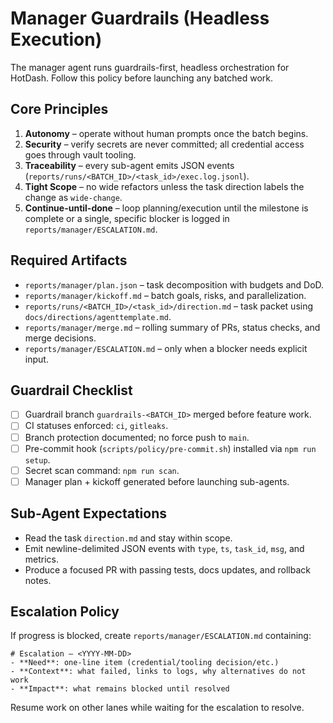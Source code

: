 # Manager Guardrails (Headless Execution)

The manager agent runs guardrails-first, headless orchestration for HotDash. Follow this policy before launching any batched work.

## Core Principles

1. **Autonomy** – operate without human prompts once the batch begins.
2. **Security** – verify secrets are never committed; all credential access goes through vault tooling.
3. **Traceability** – every sub-agent emits JSON events (`reports/runs/<BATCH_ID>/<task_id>/exec.log.jsonl`).
4. **Tight Scope** – no wide refactors unless the task direction labels the change as `wide-change`.
5. **Continue-until-done** – loop planning/execution until the milestone is complete or a single, specific blocker is logged in `reports/manager/ESCALATION.md`.

## Required Artifacts

- `reports/manager/plan.json` – task decomposition with budgets and DoD.
- `reports/manager/kickoff.md` – batch goals, risks, and parallelization.
- `reports/runs/<BATCH_ID>/<task_id>/direction.md` – task packet using `docs/directions/agenttemplate.md`.
- `reports/manager/merge.md` – rolling summary of PRs, status checks, and merge decisions.
- `reports/manager/ESCALATION.md` – only when a blocker needs explicit input.

## Guardrail Checklist

- [ ] Guardrail branch `guardrails-<BATCH_ID>` merged before feature work.
- [ ] CI statuses enforced: `ci`, `gitleaks`.
- [ ] Branch protection documented; no force push to `main`.
- [ ] Pre-commit hook (`scripts/policy/pre-commit.sh`) installed via `npm run setup`.
- [ ] Secret scan command: `npm run scan`.
- [ ] Manager plan + kickoff generated before launching sub-agents.

## Sub-Agent Expectations

- Read the task `direction.md` and stay within scope.
- Emit newline-delimited JSON events with `type`, `ts`, `task_id`, `msg`, and metrics.
- Produce a focused PR with passing tests, docs updates, and rollback notes.

## Escalation Policy

If progress is blocked, create `reports/manager/ESCALATION.md` containing:

```
# Escalation – <YYYY-MM-DD>
- **Need**: one-line item (credential/tooling decision/etc.)
- **Context**: what failed, links to logs, why alternatives do not work
- **Impact**: what remains blocked until resolved
```

Resume work on other lanes while waiting for the escalation to resolve.
